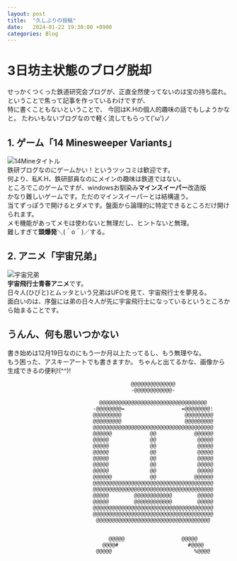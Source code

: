 ```yaml
---
layout: post
title:  "久しぶりの投稿"
date:   2024-01-22 19:30:00 +0900
categories: Blog
---
```


# 3日坊主状態のブログ脱却
せっかくつくった鉄道研究会ブログが、正直全然使ってないのは宝の持ち腐れ。
<br>ということで焦って記事を作っているわけですが、
<br>特に書くこともないということで、
今回はK.Hの個人的趣味の話でもしようかなと。
たわいもないブログなので軽く流してもらって('ω')ノ

## 1. ゲーム「14 Minesweeper Variants」
![14Mineタイトル]({{site.baseurl}}/aseets/2023/minesweeper_variants_14.png)
<br>鉄研ブログなのにゲームかい！というツッコミは歓迎です。
<br>何より、私K.H、鉄研部員なのにメインの趣味は鉄道ではない。
<br>ところでこのゲームですが、windowsお馴染み**マインスイーパー**改造版
<br>かなり難しいゲームです。ただのマインスイーパーとは結構違う。
<br>当てずっぽうで開けるとダメです。盤面から論理的に特定できるところだけ開けられます。
<br>メモ機能があってメモは使わないと無理だし、ヒントないと無理。
<br>難しすぎて**頭爆発**＼(＾o＾)／する。

## 2. アニメ「宇宙兄弟」
![宇宙兄弟]({{site.baseurl}}/aseets/2023/space_brothers.jpg)
<br>**宇宙飛行士青春アニメ**です。
<br>日々人(ひびと)とムッタという兄弟はUFOを見て、宇宙飛行士を夢見る。
<br>面白いのは、序盤には弟の日々人が先に宇宙飛行士になっているというところから始まることです。

## うんん、何も思いつかない
書き始めは12月19日なのにもう一か月以上たってるし、もう無理やな。<br>もう困った、アスキーアートでも書きますか。
ちゃんと出てるかな、画像から生成できるの便利!(^^)!
                                                                                     
                                           @@@@@@@@@@@@@@                                           
                                           -@@@@@@@@@@@@-                                           
                                                                                                    
                                 @@@@@@@@@@@@@@@@@@@@@@@@@@@@@@@@@@                                 
                               -@@@@@@@@=                  =@@@@@@@@:                               
                               @@@@@@@@@                    @@@@@@@@@                               
                               @@@@@@@@@                    @@@@@@@@@                               
                               @@@@@@@@@@@@@@@@@@@@@@@@@@@@@@@@@@@@@@                               
                               @@@@@@            @@            @@@@@@                               
                               @@@@@             @@             @@@@@                               
                               @@@@@             @@             @@@@@                               
                               @@@@@             @@             @@@@@                               
                               @@@@@             @@             @@@@@                               
                               @@@@@             @@             @@@@@                               
                               @@@@@             @@             @@@@@                               
                               @@@@@@            @@            @@@@@@                               
                               @@@@@@@@@@@@@@@@@@@@@@@@@@@@@@@@@@@@@@                               
                               @@@@@@@@@@@@@@@@@@@@@@@@@@@@@@@@@@@@@@                               
                               @@@@@        @@@@@@@@@@@@        @@@@@                               
                               @@@@@        @@@@@@@@@@@@        @@@@@                               
                               @@@@@@@@@@@@@@@@@@@@@@@@@@@@@@@@@@@@@@                               
                               @@@@@@@@@@@@@@@@@@@@@@@@@@@@@@@@@@@@@@                               
                                @@@@@@@@@@@@@@@@@@@@@@@@@@@@@@@@@@@@                                
                                                                                                    
                                                                                                    
                                    @@@@@                  @@@@@                                    
                                  @@@@#                      #@@@@                                  
                                @@@@@                          %@@@@                                
                                                                                                    
                                                                                                    
                                                                                                    

